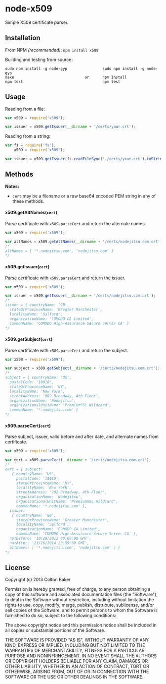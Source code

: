 node-x509
=========

Simple X509 certificate parser.

## Installation

From NPM *(recommended)*: `npm install x509`

Building and testing from source:
```
sudo npm install -g node-gyp                sudo npm install -g node-gyp
make                                or      npm install
npm test                                    npm test
```

## Usage
Reading from a file:
```js
var x509 = require('x509');

var issuer = x509.getIssuer(__dirname + '/certs/your.crt');
```

Reading from a string:
```js
var fs = require('fs'),
    x509 = require('x509');

var issuer = x509.getIssuer(fs.readFileSync('./certs/your.crt').toString());
```

## Methods
**Notes:**
- `cert` may be a filename or a raw base64 encoded PEM string in any of these methods.


#### x509.getAltNames(`cert`)
Parse certificate with `x509.parseCert` and return the alternate names.

```js
var x509 = require('x509');

var altNames = x509.getAltNames(__dirname + '/certs/nodejitsu.com.crt');
/*
altNames = [ '*.nodejitsu.com', 'nodejitsu.com' ]
*/
```

#### x509.getIssuer(`cert`)
Parse certificate with `x509.parseCert` and return the issuer.

```js
var x509 = require('x509');

var issuer = x509.getIssuer(__dirname + '/certs/nodejitsu.com.crt');
/*
issuer = { countryName: 'GB',
  stateOrProvinceName: 'Greater Manchester',
  localityName: 'Salford',
  organizationName: 'COMODO CA Limited',
  commonName: 'COMODO High-Assurance Secure Server CA' }
*/
```

#### x509.getSubject(`cert`)
Parse certificate with `x509.parseCert` and return the subject.

```js
var x509 = require('x509');

var subject = x509.getSubject(__dirname + '/certs/nodejitsu.com.crt');
/*
subject = { countryName: 'US',
  postalCode: '10010',
  stateOrProvinceName: 'NY',
  localityName: 'New York',
  streetAddress: '902 Broadway, 4th Floor',
  organizationName: 'Nodejitsu',
  organizationalUnitName: 'PremiumSSL Wildcard',
  commonName: '*.nodejitsu.com' }
*/
```

#### x509.parseCert(`cert`)
Parse subject, issuer, valid before and after date, and alternate names from certificate.

```js
var x509 = require('x509');

var cert = x509.parseCert(__dirname + '/certs/nodejitsu.com.crt');
/*
cert = { subject: 
   { countryName: 'US',
     postalCode: '10010',
     stateOrProvinceName: 'NY',
     localityName: 'New York',
     streetAddress: '902 Broadway, 4th Floor',
     organizationName: 'Nodejitsu',
     organizationalUnitName: 'PremiumSSL Wildcard',
     commonName: '*.nodejitsu.com' },
  issuer: 
   { countryName: 'GB',
     stateOrProvinceName: 'Greater Manchester',
     localityName: 'Salford',
     organizationName: 'COMODO CA Limited',
     commonName: 'COMODO High-Assurance Secure Server CA' },
  notBefore: '10/29/2012 00:00:00 GMT',
  notAfter: '11/26/2014 23:59:59 GMT',
  altNames: [ '*.nodejitsu.com', 'nodejitsu.com' ] }
*/
```

## License
Copyright (c) 2013 Colton Baker

Permission is hereby granted, free of charge, to any person obtaining a copy
of this software and associated documentation files (the "Software"), to deal
in the Software without restriction, including without limitation the rights
to use, copy, modify, merge, publish, distribute, sublicense, and/or sell
copies of the Software, and to permit persons to whom the Software is
furnished to do so, subject to the following conditions:

The above copyright notice and this permission notice shall be included in
all copies or substantial portions of the Software.

THE SOFTWARE IS PROVIDED "AS IS", WITHOUT WARRANTY OF ANY KIND, EXPRESS OR
IMPLIED, INCLUDING BUT NOT LIMITED TO THE WARRANTIES OF MERCHANTABILITY,
FITNESS FOR A PARTICULAR PURPOSE AND NONINFRINGEMENT. IN NO EVENT SHALL THE
AUTHORS OR COPYRIGHT HOLDERS BE LIABLE FOR ANY CLAIM, DAMAGES OR OTHER
LIABILITY, WHETHER IN AN ACTION OF CONTRACT, TORT OR OTHERWISE, ARISING FROM,
OUT OF OR IN CONNECTION WITH THE SOFTWARE OR THE USE OR OTHER DEALINGS IN
THE SOFTWARE.
